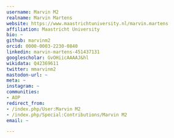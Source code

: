 ```yaml
---
username: Marvin M2
realname: Marvin Martens
website: https://www.maastrichtuniversity.nl/marvin.martens
affiliation: Maastricht University
bio: ~
github: marvinm2
orcid: 0000-0003-2230-0840
linkedin: marvin-martens-451437131
googlescholar: GvOHiicAAAAJ&hl
wikidata: Q42369611
twitter: mmarvinm2
mastodon-url: ~
meta: ~
instagram: ~
communities:
- AOP
redirect_from:
- /index.php/User:Marvin M2
- /index.php/Special:Contributions/Marvin M2
email: ~

---
```

